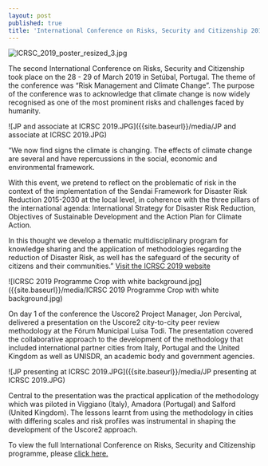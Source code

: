 ```yaml
---
layout: post
published: true
title: 'International Conference on Risks, Security and Citizenship 2019'
---
```

![ICRSC_2019_poster_resized_3.jpg]({{site.baseurl}}/media/ICRSC_2019_poster_resized_3.jpg)

The second International Conference on Risks, Security and Citizenship took place on the 28 - 29 of March 2019 in Setúbal, Portugal. The theme of the conference was “Risk Management and Climate Change”. The purpose of the conference was to acknowledge that climate change is now widely recognised as one of the most prominent risks and challenges faced by humanity.

![JP and associate at ICRSC 2019.JPG]({{site.baseurl}}/media/JP and associate at ICRSC 2019.JPG)

“We now find signs the climate is changing. The effects of climate change are several and have repercussions in the social, economic and environmental framework.

With this event, we pretend to reflect on the problematic of risk in the context of the implementation of the Sendai Framework for Disaster Risk Reduction 2015-2030 at the local level, in coherence with the three pillars of the international agenda: International Strategy for Disaster Risk Reduction, Objectives of Sustainable Development and the Action Plan for Climate Action.

In this thought we develop a thematic multidisciplinary program for knowledge sharing and the application of methodologies regarding the reduction of Disaster Risk, as well has the safeguard of the security of citizens and their communities.” [Visit the ICRSC 2019 website](http://www.smpcb.pt/icrsc2019/en/apresentacao.htm "Link to ICRSC 2019 website")

![ICRSC 2019 Programme Crop with white background.jpg]({{site.baseurl}}/media/ICRSC 2019 Programme Crop with white background.jpg)

On day 1 of the conference the Uscore2 Project Manager, Jon Percival, delivered a presentation on the Uscore2 city-to-city peer review methodology at the Fórum Municipal Luísa Todi. The presentation covered the collaborative approach to the development of the methodology that included international partner cities from Italy, Portugal and the United Kingdom as well as UNISDR, an academic body and government agencies. 

![JP presenting at ICRSC 2019.JPG]({{site.baseurl}}/media/JP presenting at ICRSC 2019.JPG)

Central to the presentation was the practical application of the methodology which was piloted in Viggiano (Italy), Amadora (Portugal) and Salford (United Kingdom). The lessons learnt from using the methodology in cities with differing scales and risk profiles was instrumental in shaping the development of the Uscore2 approach.

To view the full International Conference on Risks, Security and Citizenship programme, please [click here.](https://uscore2.eu/downloads/Programme_ICRSC2019.pdf)
